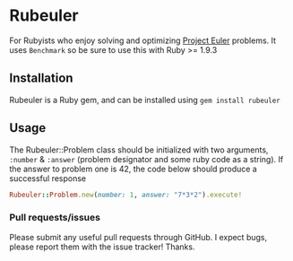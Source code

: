 Rubeuler
========

For Rubyists who enjoy solving and optimizing [Project Euler](http://www.projecteuler.net) problems. It uses `Benchmark` so be sure to use this with Ruby >= 1.9.3

Installation
------------

Rubeuler is a Ruby gem, and can be installed using `gem install rubeuler`

Usage
-----

The Rubeuler::Problem class should be initialized with two arguments, `:number` & `:answer` (problem designator and some ruby code as a string).
If the answer to problem one is 42, the code below should produce a successful response

```ruby
Rubeuler::Problem.new(number: 1, answer: "7*3*2").execute!
```
### Pull requests/issues

Please submit any useful pull requests through GitHub. I expect bugs, please report them with the issue tracker! Thanks.
